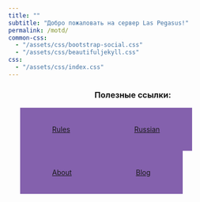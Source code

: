 ```yaml
---
title: ""
subtitle: "Добро пожаловать на сервер Las Pegasus!"
permalink: /motd/
common-css:
  - "/assets/css/bootstrap-social.css"
  - "/assets/css/beautifuljekyll.css"
css:
  - "/assets/css/index.css"
---
```


### <center>Полезные ссылки:</center>

<div class="motd-menu" role="main">
  <ul>
    <li style="background: #8461AD;float: left;list-style: none;position: relative;padding: 35px 65px;text-decoration: none;"><a href="/rules/">Rules</a></li>
    <li style="background: #8461AD;float: left;list-style: none;position: relative;padding: 35px 65px;"><a href="/r/">Russian</a></li>
    <li style="background: #8461AD;float: left;list-style: none;position: relative;padding: 35px 65px;"><a href="/about/">About</a></li>
    <li style="background: #8461AD;float: left;list-style: none;position: relative;padding: 35px 65px;"><a href="/blog/">Blog</a></li>
  </ul>
</div>
